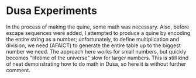 Dusa Experiments
================

In the process of making the quine, some math was necessary.  Also, before escape sequences were added, I attempted to produce a quine by encoding the entire string as a number; unfortunately, to define multiplication and division, we need (AFAICT) to generate the entire table up to the biggest number we need.  The approach here works for small numbers, but quickly becomes "lifetime of the universe" slow for larger numbers.  This is still kind of neat demonstrating how to do math in Dusa, so here it is without further comment.
